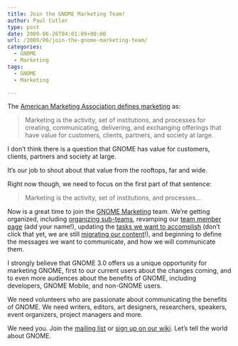 ```yaml
---
title: Join the GNOME Marketing Team!
author: Paul Cutler
type: post
date: 2009-06-26T04:01:09+00:00
url: /2009/06/join-the-gnome-marketing-team/
categories:
  - GNOME
  - Marketing
tags:
  - GNOME
  - Marketing

---
```

The [American Marketing Association defines marketing][1] as:

> Marketing is the activity, set of institutions, and processes for creating, communicating, delivering, and exchanging offerings that have value for customers, clients, partners, and society at large.

I don&#8217;t think there is a question that GNOME has value for customers, clients, partners and society at large.

It&#8217;s our job to shout about that value from the rooftops, far and wide.

Right now though, we need to focus on the first part of that sentence:

> Marketing is the activity, set of institutions, and processes&#8230; 

Now is a great time to join the [GNOME Marketing][2] team. We&#8217;re getting organized, including [organizing sub-teams][3], revamping our [team member page][4] (add your name!), updating the [tasks we want to accomplish][5] (don&#8217;t click that yet, we are still [migrating our content][6]!), and beginning to define the messages we want to communicate, and how we will communicate them.

I strongly believe that GNOME 3.0 offers us a unique opportunity for marketing GNOME, first to our current users about the changes coming, and to even more audiences about the benefits of GNOME, including developers, GNOME Mobile, and non-GNOME users.

We need volunteers who are passionate about communicating the benefits of GNOME. We need writers, editors, art designers, researchers, speakers, event organizers, project managers and more.

We need you. Join the [mailing list][7] or [sign up on our wiki][4]. Let&#8217;s tell the world about GNOME.

 [1]: http://www.marketingpower.com/AboutAMA/Pages/DefinitionofMarketing.aspx
 [2]: http://live.gnome.org/GnomeMarketing
 [3]: http://live.gnome.org/GnomeMarketing/Mission
 [4]: http://live.gnome.org/GnomeMarketing/MarketingTeam
 [5]: http://live.gnome.org/GnomeMarketing/TwoPointTwentyseven
 [6]: http://live.gnome.org/GnomeMarketing/Tasks
 [7]: http://mail.gnome.org/mailman/listinfo/marketing-list